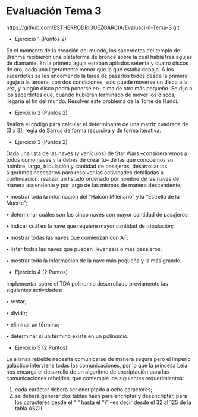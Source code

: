 # Evaluación Tema 3

https://github.com/ESTHERRODRIGUEZGARCIA/Evaluaci-n-Tema-3.git

* Ejercicio 1 (Puntos 2)

En el momento de la creación del mundo, los sacerdotes del templo de Brahma recibieron una plataforma de bronce sobre la cual había tres agujas de diamante. En la primera aguja estaban apilados setenta y cuatro discos de oro, cada una ligeramente menor que la que estaba debajo. A los sacerdotes se les encomendó la tarea de pasarlos todos desde la primera aguja a la tercera, con dos condiciones, solo puede moverse un disco a la vez, y ningún disco podrá ponerse en- cima de otro más pequeño. Se dijo a los sacerdotes que, cuando hubieran terminado de mover los discos, llegaría el fin del mundo. Resolver este problema de la Torre de Hanói.

* Ejercicio 2 (Puntos 2)

Realiza el código para calcular el determinante de una matriz cuadrada de [3 x 3], regla de Sarrus de forma recursiva y de forma iterativa.

* Ejercicio 3 (Puntos 2)

Dada una lista de las naves (y vehículos) de Star Wars –consideraremos a todos como naves y la debes de crear tu– de las que conocemos su nombre, largo, tripulación y cantidad de pasajeros, desarrollar los algoritmos necesarios para resolver las actividades detalladas a continuación:
 realizar un listado ordenado por nombre de las naves de manera ascendente y por largo de las mismas de manera descendente;
 
• mostrar toda la información del “Halcón Milenario” y la “Estrella de la Muerte”;

• determinar cuáles son las cinco naves con mayor cantidad de pasajeros;

• indicar cuál es la nave que requiere mayor cantidad de tripulación;

• mostrar todas las naves que comienzan con AT;

• listar todas las naves que pueden llevar seis o más pasajeros;

•  mostrar toda la información de la nave más pequeña y la más grande.

* Ejercicio 4 (2 Puntos)

Implementar sobre el TDA polinomio desarrollado previamente las siguientes actividades:

• restar;

• dividir;

• eliminar un término;

• determinar si un término existe en un polinomio.

* Ejercicio 5 (2 Puntos)

La alianza rebelde necesita comunicarse de manera segura pero el imperio galáctico interviene todas las comunicaciones, por lo que la princesa Leia nos encarga el desarrollo de un algoritmo de encriptación para las comunicaciones rebeldes, que contemple los siguientes requerimientos:

1. cada carácter deberá ser encriptado a ocho caracteres;
2. se deberá generar dos tablas hash para encriptar y desencriptar, para los caracteres desde el “ ” hasta el “}” –es decir desde el 32 al 125 de la tabla ASCII.
